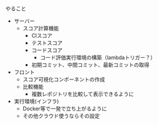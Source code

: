 やること

- サーバー
    - スコア計算機能
        - CIスコア
        - テストスコア
        - コードスコア
            - コード評価実行環境の構築（lambdaトリガー？）
        - 初期コミット、中間コミット、最新コミットの取得
- フロント
    - スコア可視化コンポーネントの作成 
    - 比較機能
        - 複数レポジトリを比較して表示できるように
- 実行環境(インフラ)
    - Docker等で一発で立ち上がるように
    - その他クラウド使うならその設定
